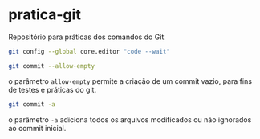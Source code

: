 # pratica-git

Repositório para práticas dos comandos do Git

~~~bash
git config --global core.editor "code --wait"
~~~

~~~bash
git commit --allow-empty
~~~

o parâmetro `allow-empty` permite a criação de um commit vazio, para fins de testes e práticas do git.

~~~bash
git commit -a
~~~

o parâmetro `-a` adiciona todos os arquivos modificados ou não ignorados ao commit inicial.
